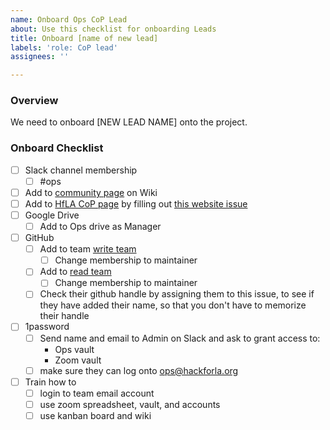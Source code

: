 ```yaml
---
name: Onboard Ops CoP Lead
about: Use this checklist for onboarding Leads
title: Onboard [name of new lead]
labels: 'role: CoP lead'
assignees: ''

---
```


### Overview
We need to onboard [NEW LEAD NAME] onto the project.

### Onboard Checklist
- [ ] Slack channel membership
  - [ ] #ops
- [ ] Add to [community page](https://github.com/hackforla/ops/wiki/Community) on Wiki
- [ ] Add to [HfLA CoP page](https://www.hackforla.org/communities-of-practice) by filling out [this website issue](https://github.com/hackforla/website/issues/new?assignees=&labels=role%3A+product%2CP-Feature%3A+Communities+of+Practice%2Ctime+sensitive%2CComplexity%3A+Missing%2Csize%3A+missing&projects=&template=communities-of-practice-information-updates.yml&title=Communities+of+Practice+information+updates%3A+%5BINSERT+NAME+OF+Community+of+Practice%5D)
- [ ] Google Drive
   - [ ] Add to Ops drive as Manager
- [ ] GitHub
     - [ ] Add to team [write team](https://github.com/orgs/hackforla/teams/ops-write/members)
        - [ ] Change membership to maintainer
     - [ ] Add to [read team](https://github.com/orgs/hackforla/teams/ops/members)
        - [ ] Change membership to maintainer
     - [ ] Check their github handle by assigning them to this issue, to see if they have added their name, so that you don't have to memorize their handle
- [ ] 1password 
     - [ ] Send name and email to Admin on Slack and ask to grant access to:
       - Ops vault
       - Zoom vault
   - [ ] make sure they can log onto ops@hackforla.org
- [ ] Train how to 
   - [ ] login to team email account
   - [ ] use zoom spreadsheet, vault, and accounts
   - [ ] use kanban board and wiki
